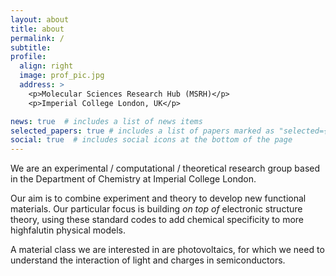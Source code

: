```yaml
---
layout: about
title: about
permalink: /
subtitle: 
profile:
  align: right
  image: prof_pic.jpg
  address: >
    <p>Molecular Sciences Research Hub (MSRH)</p>
    <p>Imperial College London, UK</p>

news: true  # includes a list of news items
selected_papers: true # includes a list of papers marked as "selected={true}"
social: true  # includes social icons at the bottom of the page
---
```


We are an experimental / computational / theoretical research group based in
the Department of Chemistry at Imperial College London. 

Our aim is to combine experiment and theory to develop new functional
materials. 
Our particular focus is building *on top of* electronic structure theory, using
these standard codes to add chemical specificity to more highfalutin physical
models. 

A material class we are interested in are photovoltaics, for which we need to
understand the interaction of light and charges in semiconductors. 


